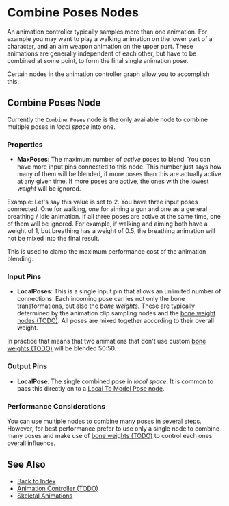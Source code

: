# Combine Poses Nodes

An animation controller typically samples more than one animation. For example you may want to play a walking animation on the lower part of a character, and an aim weapon animation on the upper part. These animations are generally independent of each other, but have to be combined at some point, to form the final single animation pose.

Certain nodes in the animation controller graph allow you to accomplish this.

## Combine Poses Node

Currently the `Combine Poses` node is the only available node to combine multiple poses in *local space* into one.

### Properties

* **MaxPoses**: The maximum number of *active* poses to blend. You can have more input pins connected to this node. This number just says how many of them will be blended, if more poses than this are actually active at any given time. If more poses are active, the ones with the lowest *weight* will be ignored.

Example: Let's say this value is set to 2. You have three input poses connected. One for walking, one for aiming a gun and one as a general breathing / idle animation. If all three poses are active at the same time, one of them will be ignored. For example, if walking and aiming both have a weight of 1, but breathing has a weight of 0.5, the breathing animation will not be mixed into the final result.

This is used to clamp the maximum performance cost of the animation blending.

### Input Pins

* **LocalPoses**: This is a single input pin that allows an unlimited number of connections. Each incoming pose carries not only the bone transformations, but also the *bone weights*. These are typically determined by the animation clip sampling nodes and the [bone weight nodes (TODO)](anim-nodes-bone-weights.md). All poses are mixed together according to their overall weight.

In practice that means that two animations that don't use custom [bone weights (TODO)](anim-nodes-bone-weights.md) will be blended 50:50.

### Output Pins

* **LocalPose**: The single combined pose in *local space*. It is common to pass this directly on to a [Local To Model Pose node](anim-nodes-modelspace.md).

### Performance Considerations

You can use multiple nodes to combine many poses in several steps. However, for best performance prefer to use only a single node to combine many poses and make use of [bone weights (TODO)](anim-nodes-bone-weights.md) to control each ones overall influence.


## See Also

* [Back to Index](../../../index.md)
* [Animation Controller (TODO)](animation-controller-overview.md)
* [Skeletal Animations](../skeletal-animation-overview.md)
